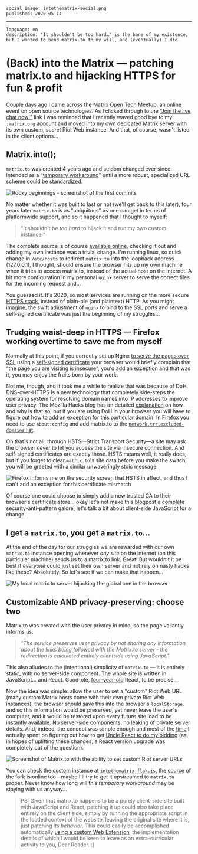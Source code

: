     social_image: intothematrix-social.png
    published: 2020-05-14

---

    language: en
    description: "It shouldn't be too hard…" is the bane of my existence, but I wanted to bend matrix.to to my will, and (eventually) I did.

# (Back) into the Matrix — patching matrix.to and hijacking HTTPS for fun & profit

Couple days ago I came across the [Matrix Open Tech Meetup](https://matrix.org/open-tech-meetup/), an online event on open source technologies. As I clicked through to the ["Join the live chat now!"](https://matrix.to/#/!AnacGSwlCZcUuAfcEU:matrix.org?via=matrix.org&via=bpulse.org&via=uhoreg.ca) link I was reminded that I recently waved good bye to my `:matrix.org` account and moved into my own dedicated Matrix server with its own custom, *secret* Riot Web instance. And that, of course, wasn't listed in the client options...


## Matrix.into();
`matrix.to` was created 4 years ago and seldom changed ever since. Intended as a "[temporary workaround](https://twitter.com/ThePracticalDev/status/715933643387052032)" until a more robust, specialized URL scheme could be standardized.

![Rocky beginnings - screenshot of the first commits](/img/vaguely.png)

No matter whether it was built to last or not (we'll get back to this later), four years later `matrix.to` is as "ubiquitous" as one can get in terms of platformwide support, and so it happened that I thought to myself:

> "It shouldn't be *too hard* to hijack it and run my own custom instance!"

The complete source is of course [available online](https://github.com/matrix-org/matrix.to), checking it out and adding my own instance was a trivial change. I'm running linux, so quick change in `/etc/hosts` to redirect `matrix.to` into the loopback address (127.0.0.1), I thought, should ensure the browser hits up my own machine when it tries to access matrix.to, instead of the actual host on the internet. A bit more configuration in my personal `nginx` server to serve the correct files for the incoming request and...

You guessed it. It's 2020, so most services are running on the more secure [HTTPS stack](https://en.wikipedia.org/wiki/HTTPS), instead of plain-ole (and plaintext) HTTP. As you might imagine, the swift adjustment of `nginx` to bind to the SSL ports and serve a self-signed certificate was just the beginning of my struggles...


## Trudging waist-deep in HTTPS — Firefox working overtime to save me from myself

Normally at this point, if you correctly set up Nginx [to serve the pages over SSL](https://www.digitalocean.com/community/tutorials/how-to-create-a-self-signed-ssl-certificate-for-nginx-in-ubuntu-16-04) using a [self-signed certificate](https://en.wikipedia.org/wiki/Self-signed_certificate) your browser would briefly complain that "the page you are visiting is insecure", you'd add an exception and that was it, you may enjoy the fruits born by your work.

Not me, though, and it took me a while to realize that was because of DoH. DNS-over-HTTPS is a new technology that completely side-steps the operating system for resolving domain names into IP addresses to improve user privacy. The Mozilla Hacks blog has an detailed [explanation](https://hacks.mozilla.org/2018/05/a-cartoon-intro-to-dns-over-https/) on how and why is that so, but if you are using DoH in your browser you will have to figure out how to add an exception for this particular domain. In Firefox you need to use `about:config` and add matrix.to to the [`network.trr.excluded-domains` list](https://wiki.mozilla.org/Trusted_Recursive_Resolver#network.trr.excluded-domains).

Oh that's not all: through HSTS—Strict Transport Security—a site may ask the browser *never* to let you access the site via insecure connection. And self-signed certificates are exactly those. HSTS means well, it really does, but if you forget to clear `matrix.to`'s site data before you make the switch, you will be greeted with a similar unwaveringly stoic message:

![Firefox informs me on the security screen that HSTS in affect, and thus I can't add an exception for this certificate mismatch](/img/firefox-hsts.jpg)

Of course one could choose to simply add a new trusted CA to their browser's certificate store... okay let's not make this blogpost a complete security-anti-pattern galore, let's talk a bit about client-side JavaScript for a change.


## I get a `matrix.to`, you get a `matrix.to`…
At the end of the day for our struggles we are rewarded with our own `matrix.to` instance opening whenever *any site* on the internet (on this particular machine) sends us to a matrix.to link. Great! But wouldn't it be best if _everyone_ could just set their own server and not rely on nasty hacks like these? Absolutely. So let's see if we can make that happen...

![My local matrix.to server hijacking the global one in the browser](/img/matrix-to-custom.jpg)

## Customizable AND privacy-preserving: choose two

Matrix.to was created with the user privacy in mind, so the page valiantly informs us:

> *"The service preserves user privacy by not sharing any information about the links being followed with the Matrix.to server - the redirection is calculated entirely clientside using JavaScript."*

This also alludes to the (intentional) simplicity of `matrix.to` — it is entirely static, with no server-side component. The whole site is written in JavaScript... and React. Good-ole, [four-year-old](https://reactjs.org/blog/2016/04/07/react-v15.html) React, to be precise...

Now the idea was simple: allow the user to set a "custom" Riot Web URL (many custom Matrix hosts come with their own private Riot Web instances), the browser should save this into the browser's `localStorage`, and so this information would be preserved, yet never leave the user's computer, and it would be restored upon every future site load to be instantly available. No server-side components, no leaking of private server details. And, indeed, the concept was simple enough and most of the [time](https://twitter.com/slsoftworks/status/1260903990931394560) I actually spent on figuring out how to get [Uncle React to do my bidding](https://reactjs.org/docs/react-without-es6.html) (as, in hopes of uplifting these changes, a React version upgrade was completely out of the question).

![Screenshot of Matrix.to with the ability to set custom Riot server URLs](/img/matrix-custom-riot.png)

You can check the custom instance at [`intothematrix.flak.is`](https://intothematrix.flak.is), the [source](https://github.com/flaki/matrix.to/tree/custom-riot) of the fork is online too—maybe I'll try to get it upstreamed to `matrix.to` proper. Never know how long will this *temporary workaround* may be staying with us anyway…


> PS: Given that matrix.to happens to be a purely client-side site built with JavaScript and React, patching it up could *also* take place entirely on the client side, simply by running the appropriate script in the loaded context of the website, leaving the original site where it is, just patching *its behavior*. This could easily be accomplished automatically [using a custom Web Extension](https://developer.mozilla.org/en-US/docs/Glossary/WebExtensions), the implementation details of which I would be keen to leave as an extra-curricular activity to you, Dear Reader. :)
